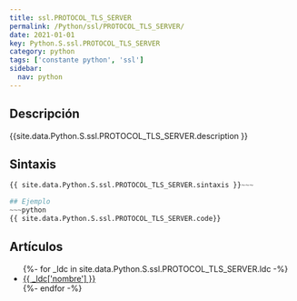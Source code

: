 ```yaml
---
title: ssl.PROTOCOL_TLS_SERVER
permalink: /Python/ssl/PROTOCOL_TLS_SERVER/
date: 2021-01-01
key: Python.S.ssl.PROTOCOL_TLS_SERVER
category: python
tags: ['constante python', 'ssl']
sidebar: 
  nav: python
---
```


## Descripción
{{site.data.Python.S.ssl.PROTOCOL_TLS_SERVER.description }}

## Sintaxis
~~~python
{{ site.data.Python.S.ssl.PROTOCOL_TLS_SERVER.sintaxis }}~~~

## Ejemplo
~~~python
{{ site.data.Python.S.ssl.PROTOCOL_TLS_SERVER.code}}
~~~

## Artículos
<ul>
{%- for _ldc in site.data.Python.S.ssl.PROTOCOL_TLS_SERVER.ldc -%}
   <li>
       <a href="{{_ldc['url'] }}">{{ _ldc['nombre'] }}</a>
   </li>
{%- endfor -%}
</ul>
